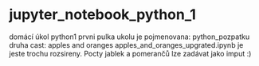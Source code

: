 # jupyter_notebook_python_1
domácí úkol python1
prvni pulka ukolu je pojmenovana: python_pozpatku
druha cast: apples and oranges
apples_and_oranges_upgrated.ipynb je jeste trochu rozsireny. Pocty jablek a pomerančů lze zadávat jako imput :)
